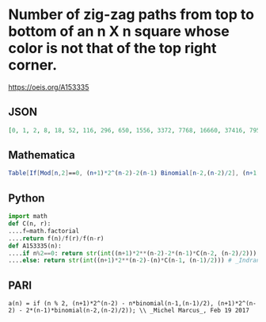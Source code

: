# Number of zig\-zag paths from top to bottom of an n X n square whose color is not that of the top right corner\.
https://oeis.org/A153335
## JSON
```JSON
[0, 1, 2, 8, 18, 52, 116, 296, 650, 1556, 3372, 7768, 16660, 37416, 79592, 175568, 371034, 807604, 1697660, 3657464, 7654460, 16357496, 34106712, 72407728, 150499908, 317777032, 658707896, 1384524656, 2863150440, 5994736336]
```
## Mathematica
```Mathematica
Table[If[Mod[n,2]==0, (n+1)*2^(n-2)-2(n-1) Binomial[n-2,(n-2)/2], (n+1)*2^(n-2)-(n) Binomial[n-1,(n-1)/2]],{n,1,30}] (* _Indranil Ghosh_, Feb 19 2017 *)
```
## Python
```Python
import math
def C(n, r):
....f=math.factorial
....return f(n)/f(r)/f(n-r)
def A153335(n):
....if n%2==0: return str(int((n+1)*2**(n-2)-2*(n-1)*C(n-2, (n-2)/2)))
....else: return str(int((n+1)*2**(n-2)-(n)*C(n-1, (n-1)/2))) # _Indranil Ghosh_, Feb 19 2017
```
## PARI
```PARI
a(n) = if (n % 2, (n+1)*2^(n-2) - n*binomial(n-1,(n-1)/2), (n+1)*2^(n-2) - 2*(n-1)*binomial(n-2,(n-2)/2)); \\ _Michel Marcus_, Feb 19 2017
```
